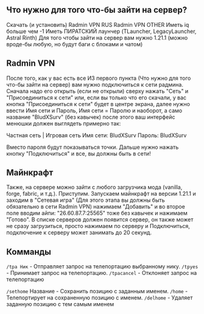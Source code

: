 ## Что нужно для того что-бы зайти на сервер?
Скачать (и установить) Radmin VPN RUS Radmin VPN OTHER
Иметь iq больше чем -1
Иметь ПИРАТСКИЙ лаунчер (TLauncher, LegacyLauncher, Astral Rinth)
Для того чтобы зайти на сервер вам нужно 1.21.1 (можно вроде-бы любую, но будут баги с блоками и чатом)

## Radmin VPN
После того, как у вас есть все ИЗ первого пункта (Что нужно для того что-бы зайти на сервер) вам нужно подключиться к сети радмина. Сначала надо его открыть (если не открыли) сверху нажать "Сеть" и "Присоединиться к сети" или, если вы только что его скачали, у вас кнопка "Присоединиться к сети" будет в центре экрана, далее нужно ввести Имя сети и Пароль, Имя сети = Паролю и наоборот, а само название "BludXSurv" (без кавычек) после этого ваш интерфейс менюшки должен выглядеть примерно так:

Частная сеть | Игровая сеть
Имя сети: BludXSurv
Пароль: BludXSurv

Вместо пароля будут показываться точки. Дальше нужно нажать кнопку "Подключиться" и все, вы должны быть в сети!

## Майнкрафт
Также, на сервере можно зайти с любого загрузчика мода (vanilla, forge, fabric, и т.д.). Приступим. Запускаем майнкрафт на версии 1.21.1 и заходим в "Сетевая игра" (Для этого этапа вы должны быть обязательно в сети Radmin VPN) нажимаем "Добавить" и во второе поле вводим айпи: "26.60.87.7:25565" тоже без кавычек и нажимаем "Готово". В списке серверов должен появится сервер, он также может не сразу загрузиться, просто нажимаем по серверу и Подключиться, подключение к серверу может занимать до 20 секунд.

## Комманды
`/tpa Ник` - Отправляет запрос на телепортацию выбранному нику.
`/tpyes` - Принимает запрос на телепортацию.
`/tpacancel` - Отклоняет запрос на телепортацию

`/sethome` Название - Сохранить позицию с заданным именем.
`/home` - Телепортирует на сохраненную позицию с именем.
`/delhome` - Удаляет заданную позицию с тем самым именем

